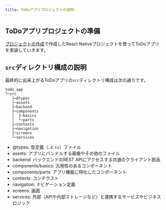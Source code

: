 ```yaml
---
title: ToDoアプリプロジェクトの説明
---
```


## ToDoアプリプロジェクトの準備

[プロジェクトの作成](../getting-started/create-project.md)で作成したReact Nativeプロジェクトを使ってToDoアプリを実装していきます。

## `src`ディレクトリ構成の説明

最終的に出来上がるToDoアプリの`src`ディレクトリ構成は次の通りです。

```console
todo_app
└─src
   ├─@types
   ├─assets
   ├─backend
   ├─components
   │  ├─basics
   │  └─parts
   ├─contexts
   ├─navigation
   ├─screens
   └─services
```

- @types: 型定義（`.d.ts`）ファイル
- assets: アプリにバンドルする画像やその他のファイル
- backend: バックエンドのREST APIにアクセスする共通のクライアント部品
- components/basics: 汎用性のあるコンポーネント
- components/parts: アプリ機能に特化したコンポーネント
- contexts: コンテクスト
- navigation: ナビゲーション定義
- screens: 画面
- services: 外部（APIや内部ストレージなど）と連携するサービスやビジネスロジック
